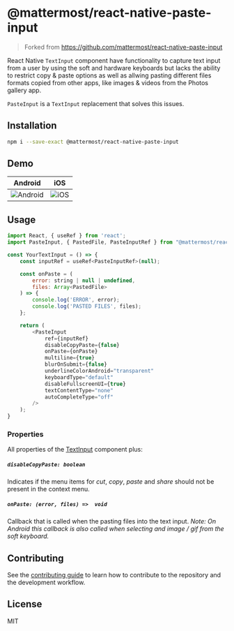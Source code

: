 # @mattermost/react-native-paste-input

> Forked from https://github.com/mattermost/react-native-paste-input

React Native `TextInput` component have functionality to capture text input from a user
by using the soft and hardware keyboards but lacks the ability to restrict copy & paste options
as well as allwing pasting different files formats copied from other apps, like images & videos from
the Photos gallery app.

`PasteInput` is a `TextInput` replacement that solves this issues.

## Installation

```sh
npm i --save-exact @mattermost/react-native-paste-input
```

## Demo
| Android | iOS |
|-- |-- |
|![Android](/example/gifs/AndroidPasteInput.gif)|![iOS](/example/gifs/iOSPasteInput.gif)|



## Usage

```js
import React, { useRef } from 'react';
import PasteInput, { PastedFile, PasteInputRef } from "@mattermost/react-native-paste-input";

const YourTextInput = () => {
    const inputRef = useRef<PasteInputRef>(null);

    const onPaste = (
        error: string | null | undefined,
        files: Array<PastedFile>
    ) => {
        console.log('ERROR', error);
        console.log('PASTED FILES', files);
    };

    return (
        <PasteInput
            ref={inputRef}
            disableCopyPaste={false}
            onPaste={onPaste}
            multiline={true}
            blurOnSubmit={false}
            underlineColorAndroid="transparent"
            keyboardType="default"
            disableFullscreenUI={true}
            textContentType="none"
            autoCompleteType="off"
        />
    );
}
```

### Properties
All properties of the [TextInput](!https://reactnative.dev/docs/textinput) component plus:

##### `disableCopyPaste: boolean`
Indicates if the menu items for *cut*, *copy*, *paste* and *share* should not be present in the context menu.

##### `onPaste: (error, files) =>  void`
Callback that is called when the pasting files into the text input.
*Note: On Android this callback is also called when selecting and image / gif from the soft keyboard.*

## Contributing

See the [contributing guide](CONTRIBUTING.md) to learn how to contribute to the repository and the development workflow.

## License

MIT
